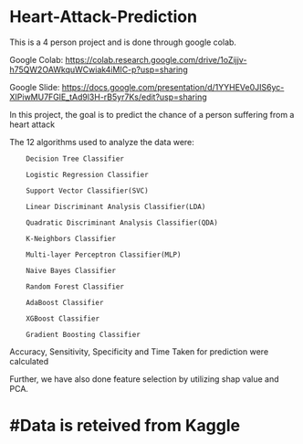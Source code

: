 # Heart-Attack-Prediction

This is a 4 person project and is done through google colab.

Google Colab: https://colab.research.google.com/drive/1oZijjv-h75QW2OAWkquWCwiak4iMIC-p?usp=sharing

Google Slide: https://docs.google.com/presentation/d/1YYHEVe0JIS6yc-XIPiwMU7FGlE_tAd9l3H-rB5yr7Ks/edit?usp=sharing

In this project, the goal is to predict the chance of a person suffering from a heart attack

The 12 algorithms used to analyze the data were:
        
        Decision Tree Classifier
        
        Logistic Regression Classifier
        
        Support Vector Classifier(SVC)
        
        Linear Discriminant Analysis Classifier(LDA)
        
        Quadratic Discriminant Analysis Classifier(QDA)
        
        K-Neighbors Classifier
        
        Multi-layer Perceptron Classifier(MLP)
        
        Naive Bayes Classifier
        
        Random Forest Classifier
        
        AdaBoost Classifier
        
        XGBoost Classifier
        
        Gradient Boosting Classifier

Accuracy, Sensitivity, Specificity and Time Taken for prediction were calculated

Further, we have also done feature selection by utilizing shap value and PCA. 

# #Data is reteived from Kaggle
